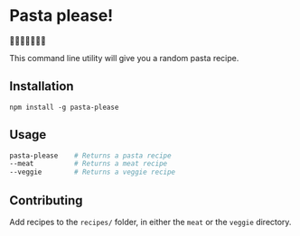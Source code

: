# Pasta please!
:spaghetti::spaghetti::spaghetti::spaghetti::spaghetti::spaghetti::spaghetti:

This command line utility will give you a random pasta recipe.

## Installation

```
npm install -g pasta-please
```

## Usage

```bash
pasta-please    # Returns a pasta recipe
--meat          # Returns a meat recipe
--veggie        # Returns a veggie recipe
```

## Contributing

Add recipes to the `recipes/` folder, in either the `meat` or the `veggie` directory.
